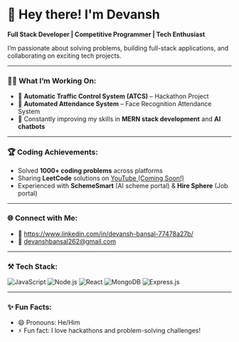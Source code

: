 # 👋 Hey there! I'm Devansh  

**Full Stack Developer | Competitive Programmer | Tech Enthusiast**  

I’m passionate about solving problems, building full-stack applications, and collaborating on exciting tech projects.  

---

### 👨‍💻 What I’m Working On:
- 🚀 **Automatic Traffic Control System (ATCS)** – Hackathon Project  
- 📸 **Automated Attendance System** – Face Recognition Attendance System  
- 🌱 Constantly improving my skills in **MERN stack development** and **AI chatbots**

---

### 🏆 Coding Achievements:
- Solved **1000+ coding problems** across platforms
- Sharing **LeetCode** solutions on [YouTube (Coming Soon!)](https://www.youtube.com/)
- Experienced with **SchemeSmart** (AI scheme portal) & **Hire Sphere** (Job portal)

---

### 🌐 Connect with Me:
- 💼 https://www.linkedin.com/in/devansh-bansal-77478a27b/
- 📧 devanshbansal262@gmail.com  

---

### ⚒️ Tech Stack:
![JavaScript](https://img.shields.io/badge/-JavaScript-F7DF1E?style=flat&logo=javascript&logoColor=black)
![Node.js](https://img.shields.io/badge/-Node.js-339933?style=flat&logo=node.js&logoColor=white)
![React](https://img.shields.io/badge/-React-61DAFB?style=flat&logo=react&logoColor=black)
![MongoDB](https://img.shields.io/badge/-MongoDB-47A248?style=flat&logo=mongodb&logoColor=white)
![Express.js](https://img.shields.io/badge/-Express.js-000000?style=flat&logo=express&logoColor=white)

---

### ✨ Fun Facts:
- 😄 Pronouns: He/Him  
- ⚡ Fun fact: I love hackathons and problem-solving challenges!  
